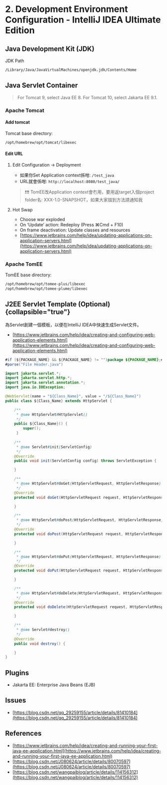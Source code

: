 # 2. Development Environment Configuration - IntelliJ IDEA Ultimate Edition

## Java Development Kit (JDK)

JDK Path

```bash
/Library/Java/JavaVirtualMachines/openjdk.jdk/Contents/Home
```

## Java Servlet Container

> For Tomcat 9, select Java EE 8. For Tomcat 10, select Jakarta EE 9.1.

### Apache Tomcat

#### Add tomcat

Tomcat base directory:

```Bash
/opt/homebrew/opt/tomcat/libexec
```

#### Edit URL

1. Edit Configuration → Deployment
    - 如果你Set Application context係咁: `/test_java`
    - URL就會係咁: `http://localhost:8080/test_java/`
   > ❗❗❗ TomEE改Application context會冇用，要用返target入個project folder名: XXX-1.0-SNAPSHOT，如果大家搵到方法請通知我

2. Hot Swap
    - Choose war exploded
    - On ‘Update’ action: Redeploy (Press ⌘Сmd + F10)
    - On frame deactivation: Update classes and resources
    - [https://www.jetbrains.com/help/idea/updating-applications-on-application-servers.html](https://www.jetbrains.com/help/idea/updating-applications-on-application-servers.html)

### Apache TomEE

TomEE base directory:

```bash
/opt/homebrew/opt/tomee-plus/libexec
/opt/homebrew/opt/tomee-plume/libexec
```

## J2EE Servlet Template (Optional) {collapsible="true"}

為Servlet創建一個模板，以便在IntelliJ IDEA中快速生成Servlet文件。

- [https://www.jetbrains.com/help/idea/creating-and-configuring-web-application-elements.html](https://www.jetbrains.com/help/idea/creating-and-configuring-web-application-elements.html)

```Java
#if (${PACKAGE_NAME} && ${PACKAGE_NAME} != "")package ${PACKAGE_NAME};#end
#parse("File Header.java")

import jakarta.servlet.*;
import jakarta.servlet.http.*;
import jakarta.servlet.annotation.*;
import java.io.IOException;

@WebServlet(name = "${Class_Name}", value = "/${Class_Name}")
public class ${Class_Name} extends HttpServlet {

    /**
     * @see HttpServlet#HttpServlet() 
     */ 
    public ${Class_Name}() { 
        super(); 
     } 
      
    /**
     * @see Servlet#init(ServletConfig)
     */
    @Override
    public void init(ServletConfig config) throws ServletException {

    }

    /**
     * @see HttpServlet#doGet(HttpServletRequest, HttpServletResponse)
     */
    @Override
    protected void doGet(HttpServletRequest request, HttpServletResponse response) throws ServletException, IOException {

    }

    /**
     * @see HttpServlet#doPost(HttpServletRequest, HttpServletResponse)
     */
    @Override
    protected void doPost(HttpServletRequest request, HttpServletResponse response) throws ServletException, IOException {

    }

    /**
     * @see HttpServlet#doPut(HttpServletRequest, HttpServletResponse)
     */
    @Override
    protected void doPut(HttpServletRequest request, HttpServletResponse response) throws ServletException, IOException {

    }

    /**
     * @see HttpServlet#doDelete(HttpServletRequest, HttpServletResponse)
     */
    @Override
    protected void doDelete(HttpServletRequest request, HttpServletResponse response) throws ServletException, IOException {

    }

    /**
     * @see Servlet#destroy()
     */
    @Override
    public void destroy() {

    }
}
```

## Plugins

- Jakarta EE: Enterprise Java Beans (EJB)

## Issues

- [https://blog.csdn.net/qq_29259155/article/details/81410184](https://blog.csdn.net/qq_29259155/article/details/81410184)

## References

- [https://www.jetbrains.com/help/idea/creating-and-running-your-first-java-ee-application.html](https://www.jetbrains.com/help/idea/creating-and-running-your-first-java-ee-application.html)
- [https://blog.csdn.net/J080624/article/details/80070597](https://blog.csdn.net/J080624/article/details/80070597)
- [https://blog.csdn.net/wangpaiblog/article/details/114156312](https://blog.csdn.net/wangpaiblog/article/details/114156312)
